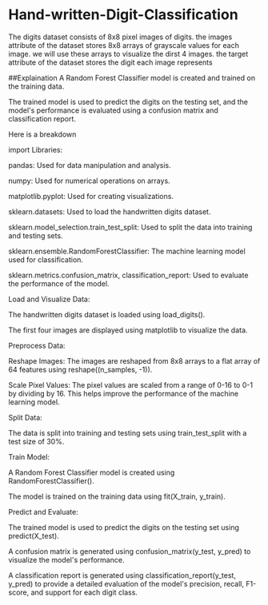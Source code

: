 # Hand-written-Digit-Classification
The digits dataset consists of 8x8 pixel images of digits. the images attribute of the dataset stores 8x8 arrays of grayscale values for each image. we will use these arrays to visualize the dirst 4 images. the target attribute of the dataset stores the digit each image represents

##Explaination
A Random Forest Classifier model is created and trained on the training data.

The trained model is used to predict the digits on the testing set, and the model's performance is evaluated using a confusion matrix and classification report.

Here is a breakdown

import Libraries:

pandas: Used for data manipulation and analysis.

numpy: Used for numerical operations on arrays.

matplotlib.pyplot: Used for creating visualizations.

sklearn.datasets: Used to load the handwritten digits dataset.

sklearn.model_selection.train_test_split: Used to split the data into training and testing sets.

sklearn.ensemble.RandomForestClassifier: The machine learning model used for classification.

sklearn.metrics.confusion_matrix, classification_report: Used to evaluate the performance of the model.

Load and Visualize Data:

The handwritten digits dataset is loaded using load_digits().

The first four images are displayed using matplotlib to visualize the data.

Preprocess Data:

Reshape Images: The images are reshaped from 8x8 arrays to a flat array of 64 features using reshape((n_samples, -1)).

Scale Pixel Values: The pixel values are scaled from a range of 0-16 to 0-1 by dividing by 16. This helps improve the performance of the machine learning model.

Split Data:

The data is split into training and testing sets using train_test_split with a test size of 30%.

Train Model:

A Random Forest Classifier model is created using RandomForestClassifier().

The model is trained on the training data using fit(X_train, y_train).

Predict and Evaluate:

The trained model is used to predict the digits on the testing set using predict(X_test).

A confusion matrix is generated using confusion_matrix(y_test, y_pred) to visualize the model's performance.

A classification report is generated using classification_report(y_test, y_pred) to provide a detailed evaluation of the model's precision, recall, F1-score, and support for each digit class.

